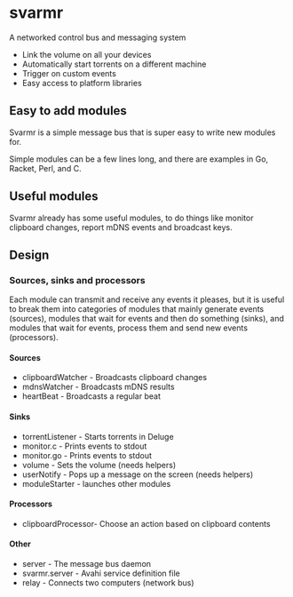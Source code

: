 # svarmr

A networked control bus and messaging system

* Link the volume on all your devices
* Automatically start torrents on a different machine
* Trigger on custom events
* Easy access to platform libraries

## Easy to add modules

Svarmr is a simple message bus that is super easy to write new modules for.

Simple modules can be a few lines long, and there are examples in Go, Racket, Perl, and C.

## Useful modules

Svarmr already has some useful modules, to do things like monitor clipboard changes, report mDNS events and broadcast keys.

## Design

### Sources, sinks and processors

Each module can transmit and receive any events it pleases, but it is useful to break them into categories of modules that mainly generate events (sources), modules that wait for events and then do something (sinks), and modules that wait for events, process them and send new events (processors).

#### Sources

* clipboardWatcher  - Broadcasts clipboard changes
* mdnsWatcher       - Broadcasts mDNS results
* heartBeat         - Broadcasts a regular beat

#### Sinks

* torrentListener   - Starts torrents in Deluge
* monitor.c         - Prints events to stdout
* monitor.go        - Prints events to stdout
* volume            - Sets the volume (needs helpers)
* userNotify        - Pops up a message on the screen (needs helpers)
* moduleStarter     - launches other modules

#### Processors

* clipboardProcessor- Choose an action based on clipboard contents


#### Other

* server            - The message bus daemon
* svarmr.server     - Avahi service definition file
* relay             - Connects two computers (network bus)


